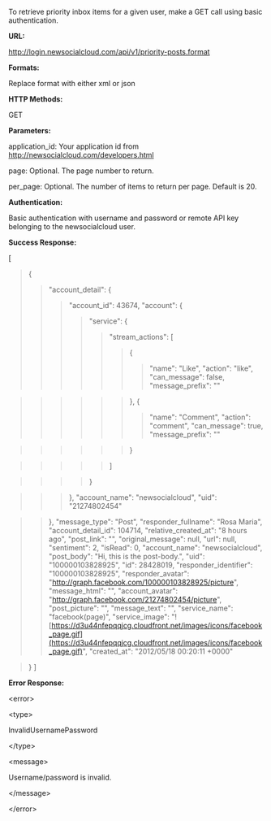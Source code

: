 To retrieve priority inbox items for a given user, make a GET call using basic authentication.

**URL:**

http://login.newsocialcloud.com/api/v1/priority-posts.format

**Formats:**

Replace format with either xml or json

**HTTP Methods:**

GET

**Parameters:**

<p>application_id: Your application id from <a href='http://newsocialcloud.com/developers.html'>http://newsocialcloud.com/developers.html</a></p>
<p>page: Optional. The page number to return.</p>
<p>per_page: Optional. The number of items to return per page. Default is 20.</p>

**Authentication:**

Basic authentication with username and password or remote API key belonging to the newsocialcloud user.

**Success Response:**

[
> {
> > "account\_detail": {
> > > "account\_id": 43674,
> > > "account": {
> > > > "service": {
> > > > > "stream\_actions": [
> > > > > > {
> > > > > > > "name": "Like",
> > > > > > > "action": "like",
> > > > > > > "can\_message": false,
> > > > > > > "message\_prefix": ""

> > > > > > },
> > > > > > {
> > > > > > > "name": "Comment",
> > > > > > > "action": "comment",
> > > > > > > "can\_message": true,
> > > > > > > "message\_prefix": ""

> > > > > > }

> > > > > ]

> > > > }

> > > },
> > > "account\_name": "newsocialcloud",
> > > "uid": "21274802454"

> > },
> > "message\_type": "Post",
> > "responder\_fullname": "Rosa Maria",
> > "account\_detail\_id": 104714,
> > "relative\_created\_at": "8 hours ago",
> > "post\_link": "",
> > "original\_message": null,
> > "url": null,
> > "sentiment": 2,
> > "isRead": 0,
> > "account\_name": "newsocialcloud",
> > "post\_body": "Hi, this is the post-body.",
> > "uid": "100000103828925",
> > "id": 28428019,
> > "responder\_identifier": "100000103828925",
> > "responder\_avatar": "http://graph.facebook.com/100000103828925/picture",
> > "message\_html": "",
> > "account\_avatar": "http://graph.facebook.com/21274802454/picture",
> > "post\_picture": "",
> > "message\_text": "",
> > "service\_name": "facebook(page)",
> > "service\_image": "![https://d3u44nfepqqjcg.cloudfront.net/images/icons/facebook_page.gif](https://d3u44nfepqqjcg.cloudfront.net/images/icons/facebook_page.gif)",
> > "created\_at": "2012/05/18 00:20:11 +0000"

> }
]

**Error Response:**



&lt;error&gt;




&lt;type&gt;

InvalidUsernamePassword

&lt;/type&gt;




&lt;message&gt;

Username/password is invalid.

&lt;/message&gt;




&lt;/error&gt;

